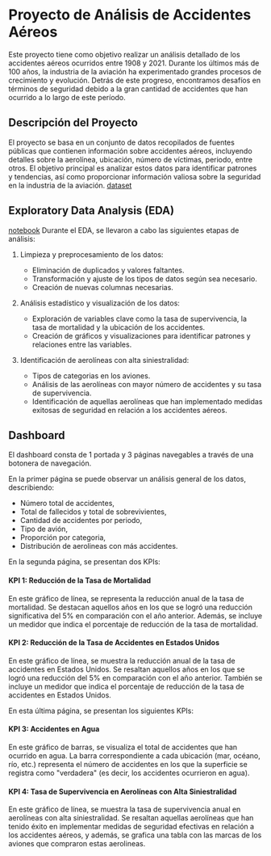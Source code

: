 # Proyecto de Análisis de Accidentes Aéreos

Este proyecto tiene como objetivo realizar un análisis detallado de los accidentes aéreos ocurridos entre 1908 y 2021. Durante los últimos más de 100 años, la industria de la aviación ha experimentado grandes procesos de crecimiento y evolución. Detrás de este progreso, encontramos desafíos en términos de seguridad debido a la gran cantidad de accidentes que han ocurrido a lo largo de este período.

## Descripción del Proyecto

El proyecto se basa en un conjunto de datos recopilados de fuentes públicas que contienen información sobre accidentes aéreos, incluyendo detalles sobre la aerolínea, ubicación, número de víctimas, periodo, entre otros. El objetivo principal es analizar estos datos para identificar patrones y tendencias, así como proporcionar información valiosa sobre la seguridad en la industria de la aviación. [dataset](https://github.com/agusvaldes/PI2-accidentes-aereos/blob/main/AccidentesAviones.csv)

## Exploratory Data Analysis (EDA) 
[notebook](https://github.com/agusvaldes/PI2-accidentes-aereos/blob/main/PI_DataAnalytics.ipynb)
Durante el EDA, se llevaron a cabo las siguientes etapas de análisis:

1. Limpieza y preprocesamiento de los datos:
   - Eliminación de duplicados y valores faltantes.
   - Transformación y ajuste de los tipos de datos según sea necesario.
   - Creación de nuevas columnas necesarias.
   
2. Análisis estadístico y visualización de los datos:
   - Exploración de variables clave como la tasa de supervivencia, la tasa de mortalidad y la ubicación de los accidentes.
   - Creación de gráficos y visualizaciones para identificar patrones y relaciones entre las variables.

3. Identificación de aerolíneas con alta siniestralidad:
   - Tipos de categorias en los aviones.
   - Análisis de las aerolíneas con mayor número de accidentes y su tasa de supervivencia.
   - Identificación de aquellas aerolíneas que han implementado medidas exitosas de seguridad en relación a los accidentes aéreos.
   
## Dashboard

El dashboard consta de 1 portada y 3 páginas navegables a través de una botonera de navegación.

En la primer página se puede observar un análisis general de los datos, describiendo:

* Número total de accidentes,
* Total de fallecidos y total de sobrevivientes,
* Cantidad de accidentes por periodo,
* Tipo de avión, 
* Proporción por categoria,
* Distribución de aerolineas con más accidentes.

En la segunda página, se presentan dos KPIs:

#### KPI 1: Reducción de la Tasa de Mortalidad

En este gráfico de línea, se representa la reducción anual de la tasa de mortalidad. Se destacan aquellos años en los que se logró una reducción significativa del 5% en comparación con el año anterior. Además, se incluye un medidor que indica el porcentaje de reducción de la tasa de mortalidad.

#### KPI 2: Reducción de la Tasa de Accidentes en Estados Unidos

En este gráfico de línea, se muestra la reducción anual de la tasa de accidentes en Estados Unidos. Se resaltan aquellos años en los que se logró una reducción del 5% en comparación con el año anterior. También se incluye un medidor que indica el porcentaje de reducción de la tasa de accidentes en Estados Unidos.

En esta última página, se presentan los siguientes KPIs:

#### KPI 3: Accidentes en Agua

En este gráfico de barras, se visualiza el total de accidentes que han ocurrido en agua. La barra correspondiente a cada ubicación (mar, océano, río, etc.) representa el número de accidentes en los que la superficie se registra como "verdadera" (es decir, los accidentes ocurrieron en agua).

#### KPI 4: Tasa de Supervivencia en Aerolíneas con Alta Siniestralidad

En este gráfico de línea, se muestra la tasa de supervivencia anual en aerolíneas con alta siniestralidad. Se resaltan aquellas aerolíneas que han tenido éxito en implementar medidas de seguridad efectivas en relación a los accidentes aéreos, y además, se grafica una tabla con las marcas de los aviones que compraron estas aerolineas.


